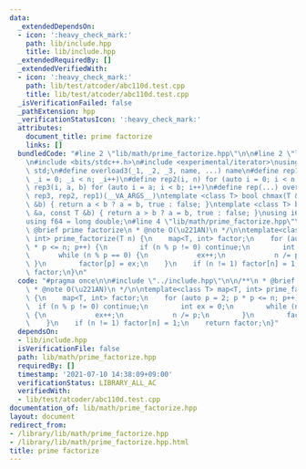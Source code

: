 ```yaml
---
data:
  _extendedDependsOn:
  - icon: ':heavy_check_mark:'
    path: lib/include.hpp
    title: lib/include.hpp
  _extendedRequiredBy: []
  _extendedVerifiedWith:
  - icon: ':heavy_check_mark:'
    path: lib/test/atcoder/abc110d.test.cpp
    title: lib/test/atcoder/abc110d.test.cpp
  _isVerificationFailed: false
  _pathExtension: hpp
  _verificationStatusIcon: ':heavy_check_mark:'
  attributes:
    document_title: prime factorize
    links: []
  bundledCode: "#line 2 \"lib/math/prime_factorize.hpp\"\n\n#line 2 \"lib/include.hpp\"\
    \n#include <bits/stdc++.h>\n#include <experimental/iterator>\nusing namespace\
    \ std;\n#define overload3(_1, _2, _3, name, ...) name\n#define rep1(n) for (auto\
    \ _i = 0; _i < n; _i++)\n#define rep2(i, n) for (auto i = 0; i < n; i++)\n#define\
    \ rep3(i, a, b) for (auto i = a; i < b; i++)\n#define rep(...) overload3(__VA_ARGS__,\
    \ rep3, rep2, rep1)(__VA_ARGS__)\ntemplate <class T> bool chmax(T &a, const T\
    \ &b) { return a < b ? a = b, true : false; }\ntemplate <class T> bool chmin(T\
    \ &a, const T &b) { return a > b ? a = b, true : false; }\nusing i64 = long long;\n\
    using f64 = long double;\n#line 4 \"lib/math/prime_factorize.hpp\"\n\n/**\n *\
    \ @brief prime factorize\n * @note O(\u221AN)\n */\n\ntemplate<class T> map<T,\
    \ int> prime_factorize(T n) {\n    map<T, int> factor;\n    for (auto p = 2; p\
    \ * p <= n; p++) {\n        if (n % p != 0) continue;\n        int ex = 0;\n \
    \       while (n % p == 0) {\n            ex++;\n            n /= p;\n       \
    \ }\n        factor[p] = ex;\n    }\n    if (n != 1) factor[n] = 1;\n    return\
    \ factor;\n}\n"
  code: "#pragma once\n\n#include \"../include.hpp\"\n\n/**\n * @brief prime factorize\n\
    \ * @note O(\u221AN)\n */\n\ntemplate<class T> map<T, int> prime_factorize(T n)\
    \ {\n    map<T, int> factor;\n    for (auto p = 2; p * p <= n; p++) {\n      \
    \  if (n % p != 0) continue;\n        int ex = 0;\n        while (n % p == 0)\
    \ {\n            ex++;\n            n /= p;\n        }\n        factor[p] = ex;\n\
    \    }\n    if (n != 1) factor[n] = 1;\n    return factor;\n}"
  dependsOn:
  - lib/include.hpp
  isVerificationFile: false
  path: lib/math/prime_factorize.hpp
  requiredBy: []
  timestamp: '2021-07-10 14:38:09+09:00'
  verificationStatus: LIBRARY_ALL_AC
  verifiedWith:
  - lib/test/atcoder/abc110d.test.cpp
documentation_of: lib/math/prime_factorize.hpp
layout: document
redirect_from:
- /library/lib/math/prime_factorize.hpp
- /library/lib/math/prime_factorize.hpp.html
title: prime factorize
---
```

